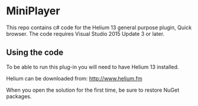 # MiniPlayer

This repo contains c# code for the Helium 13 general purpose plugin, Quick browser.
The code requires Visual Studio 2015 Update 3 or later.

## Using the code

To be able to run this plug-in you will need to have Helium 13 installed.

Helium can be downloaded from: 
http://www.helium.fm

When you open the solution for the first time, be sure to restore NuGet packages.
